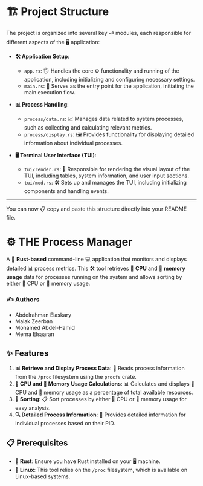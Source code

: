 # 🏗️ Project Structure

The project is organized into several key 🗝️ modules, each responsible for different aspects of the 🖥️ application:

- **🛠️ Application Setup**:
  - `app.rs`: 🖐️ Handles the core ⚙️ functionality and running of the application, including initializing and configuring necessary settings.
  - `main.rs`: 🚀 Serves as the entry point for the application, initiating the main execution flow.

- **📊 Process Handling**:
  - `process/data.rs`: 📈 Manages data related to system processes, such as collecting and calculating relevant metrics.
  - `process/display.rs`: 🖼️ Provides functionality for displaying detailed information about individual processes.

- **🖥️ Terminal User Interface (TUI)**:
  - `tui/render.rs`: 🎨 Responsible for rendering the visual layout of the TUI, including tables, system information, and user input sections.
  - `tui/mod.rs`: 🛠️ Sets up and manages the TUI, including initializing components and handling events.

---

You can now 📋 copy and paste this structure directly into your README file.

# ⚙️ **THE Process Manager**

A 🦀 **Rust-based** command-line 💻 application that monitors and displays detailed 📊 process metrics. This 🛠️ tool retrieves 🧠 **CPU** and 💾 **memory usage** data for processes running on the system and allows sorting by either 🧠 CPU or 💾 memory usage.

### ✍️ **Authors**
- Abdelrahman Elaskary
- Malak Zeerban
- Mohamed Abdel-Hamid
- Merna Elsaaran

## ✨ **Features**
1. **📊 Retrieve and Display Process Data**: 📂 Reads process information from the `/proc` filesystem using the `procfs` crate.
2. **🧠 CPU and 💾 Memory Usage Calculations**: 📊 Calculates and displays 🧠 CPU and 💾 memory usage as a percentage of total available resources.
3. **🔄 Sorting**: 📋 Sort processes by either 🧠 CPU or 💾 memory usage for easy analysis.
4. **🔍 Detailed Process Information**: 📝 Provides detailed information for individual processes based on their PID.

## 📋 **Prerequisites**
- **🦀 Rust**: Ensure you have Rust installed on your 🖥️ machine.
- **🐧 Linux**: This tool relies on the `/proc` filesystem, which is available on Linux-based systems.

